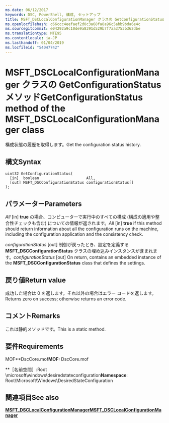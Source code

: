 ```yaml
---
ms.date: 06/12/2017
keywords: DSC, PowerShell, 構成, セットアップ
title: MSFT_DSCLocalConfigurationManager クラスの GetConfigurationStatus メソッド
ms.openlocfilehash: c66ccc4eefaef2d0c3a68fa8a96c5abb9bda6e4c
ms.sourcegitcommit: e04292a9c10de9a8391d529b7f7aa3753b362dbe
ms.translationtype: MTE95
ms.contentlocale: ja-JP
ms.lasthandoff: 01/04/2019
ms.locfileid: "54047742"
---
```

# <a name="getconfigurationstatus-method-of-the-msftdsclocalconfigurationmanager-class"></a><span data-ttu-id="b024d-103">MSFT_DSCLocalConfigurationManager クラスの GetConfigurationStatus メソッド</span><span class="sxs-lookup"><span data-stu-id="b024d-103">GetConfigurationStatus method of the MSFT_DSCLocalConfigurationManager class</span></span>

<span data-ttu-id="b024d-104">構成状態の履歴を取得します。</span><span class="sxs-lookup"><span data-stu-id="b024d-104">Get the configuration status history.</span></span>

## <a name="syntax"></a><span data-ttu-id="b024d-105">構文</span><span class="sxs-lookup"><span data-stu-id="b024d-105">Syntax</span></span>

```mof
uint32 GetConfigurationStatus(
  [in]  boolean                     All,
  [out] MSFT_DSCConfigurationStatus configurationStatus[]
);
```

## <a name="parameters"></a><span data-ttu-id="b024d-106">パラメーター</span><span class="sxs-lookup"><span data-stu-id="b024d-106">Parameters</span></span>

<span data-ttu-id="b024d-107">*All* \[in\] **true** の場合、コンピューターで実行中のすべての構成 (構成の適用や整合性チェックも含む) についての情報が返されます。</span><span class="sxs-lookup"><span data-stu-id="b024d-107">*All* \[in\] **true** if this method should return information about all the configuration runs on the machine, including the configuration application and the consistency check.</span></span>

<span data-ttu-id="b024d-108">*configurationStatus* \[out\] 制御が戻ったとき、設定を定義する **MSFT_DSCConfigurationStatus** クラスの埋め込みインスタンスが含まれます。</span><span class="sxs-lookup"><span data-stu-id="b024d-108">*configurationStatus* \[out\] On return, contains an embedded instance of the **MSFT_DSCConfigurationStatus** class that defines the settings.</span></span>

## <a name="return-value"></a><span data-ttu-id="b024d-109">戻り値</span><span class="sxs-lookup"><span data-stu-id="b024d-109">Return value</span></span>

<span data-ttu-id="b024d-110">成功した場合は 0 を返します。それ以外の場合はエラー コードを返します。</span><span class="sxs-lookup"><span data-stu-id="b024d-110">Returns zero on success; otherwise returns an error code.</span></span>

## <a name="remarks"></a><span data-ttu-id="b024d-111">コメント</span><span class="sxs-lookup"><span data-stu-id="b024d-111">Remarks</span></span>

<span data-ttu-id="b024d-112">これは静的メソッドです。</span><span class="sxs-lookup"><span data-stu-id="b024d-112">This is a static method.</span></span>

## <a name="requirements"></a><span data-ttu-id="b024d-113">要件</span><span class="sxs-lookup"><span data-stu-id="b024d-113">Requirements</span></span>

<span data-ttu-id="b024d-114">MOF\*\*DscCore.mof</span><span class="sxs-lookup"><span data-stu-id="b024d-114">**MOF:** DscCore.mof</span></span>

<span data-ttu-id="b024d-115">\*\*［名前空間］:Root \microsoft\windows\desiredstateconfiguration</span><span class="sxs-lookup"><span data-stu-id="b024d-115">**Namespace**: Root\Microsoft\Windows\DesiredStateConfiguration</span></span>

## <a name="see-also"></a><span data-ttu-id="b024d-116">関連項目</span><span class="sxs-lookup"><span data-stu-id="b024d-116">See also</span></span>

[<span data-ttu-id="b024d-117">**MSFT_DSCLocalConfigurationManager**</span><span class="sxs-lookup"><span data-stu-id="b024d-117">**MSFT_DSCLocalConfigurationManager**</span></span>](msft-dsclocalconfigurationmanager.md)